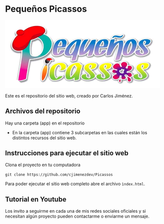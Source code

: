 # Pequeños Picassos

![Sitio web creado con Bootstrap 5](./img/logo.png)

Este es el repositorio del sitio web, creado por Carlos Jiménez.

## Archivos del repositorio

Hay una carpeta (app) en el repositorio
- En la carpeta (app) contiene 3 subcarpetas en las cuales están los distintos recursos del sitio web. 

## Instrucciones para ejecutar el sitio web

Clona el proyecto en tu computadora

`git clone https://github.com/cjimenezdev/Picassos`

Para poder ejecutar el sitio web completo abre el archivo `ìndex.html`.


## Tutorial en Youtube

Los invito a seguirme en cada una de mis redes sociales oficiales y si necesitan algún proyecto pueden contactarme o enviarme un mensaje.
